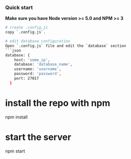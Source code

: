 ### Quick start
**Make sure you have Node version >= 5.0 and NPM >= 3**

```bash
# create .config.js
copy `.config.js`. 

# edit database configuration
Open `.config.js` file and edit the `database` section 
```json
database: {
    host: 'some_ip',
    database: 'database_name',
    username: 'username',
    password: 'password',
    port: 27017
  }
```
# install the repo with npm
npm install

# start the server
npm start